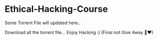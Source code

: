 # Ethical-Hacking-Course
Some Torrent File will updated here.. 

Download all the torrent file...
Enjoy Hacking :)
(Final not Give Away 🎈♥)
